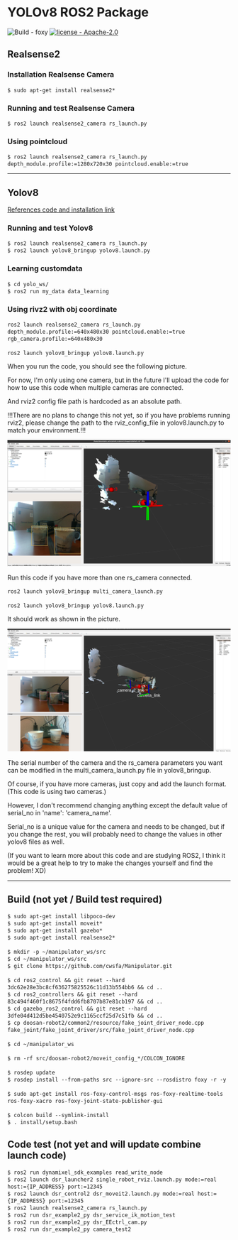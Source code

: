 # YOLOv8 ROS2 Package

![Build - foxy](https://img.shields.io/:Build-foxy-yellowgreen.svg)
[![license - Apache-2.0](https://img.shields.io/:license-Apache2.0-yellowgreen.svg)](https://opensource.org/licenses/Apache-2.0)
 
## Realsense2
### Installation Realsense Camera
``````
$ sudo apt-get install realsense2*
``````
### Running and test Realsense Camera
``````
$ ros2 launch realsense2_camera rs_launch.py
``````
### Using pointcloud
``````
$ ros2 launch realsense2_camera rs_launch.py depth_module.profile:=1280x720x30 pointcloud.enable:=true
``````

---
## Yolov8
[References code and installation link](https://github.com/mgonzs13/yolov8_ros.git)

### Running and test Yolov8
``````
$ ros2 launch realsense2_camera rs_launch.py
$ ros2 launch yolov8_bringup yolov8.launch.py
``````
### Learning customdata
``````
$ cd yolo_ws/
$ ros2 run my_data data_learning
``````
### Using rivz2 with obj coordinate
``````
ros2 launch realsense2_camera rs_launch.py depth_module.profile:=640x480x30 pointcloud.enable:=true rgb_camera.profile:=640x480x30

ros2 launch yolov8_bringup yolov8.launch.py
``````
When you run the code, you should see the following picture.

For now, I'm only using one camera, but in the future I'll upload the code for how to use this code when multiple cameras are connected.

And rviz2 config file path is hardcoded as an absolute path.

!!!There are no plans to change this not yet, so if you have problems running rviz2, please change the path to the rviz_config_file in yolov8.launch.py to match your environment.!!!

![Alt text](<Screenshot from 2024-01-08 10-12-19.png>)

Run this code if you have more than one rs_camera connected.
``````
ros2 launch yolov8_bringup multi_camera_launch.py

ros2 launch yolov8_bringup yolov8.launch.py
``````
It should work as shown in the picture.

![Alt text](<Screenshot from 2024-01-08 11-39-43.png>)

The serial number of the camera and the rs_camera parameters you want can be modified in the multi_camera_launch.py file in yolov8_bringup.

Of course, if you have more cameras, just copy and add the launch format. (This code is using two cameras.)

However, I don't recommend changing anything except the default value of serial_no in 'name': 'camera_name'.

Serial_no is a unique value for the camera and needs to be changed, but if you change the rest, you will probably need to change the values in other yolov8 files as well.

(If you want to learn more about this code and are studying ROS2, I think it would be a great help to try to make the changes yourself and find the problem! XD)

---
## Build (not yet / Build test required)

``````
$ sudo apt-get install libpoco-dev
$ sudo apt-get install moveit*
$ sudo apt-get install gazebo*
$ sudo apt-get install realsense2*

$ mkdir -p ~/manipulator_ws/src
$ cd ~/manipulator_ws/src
$ git clone https://github.com/cwsfa/Manipulator.git

$ cd ros2_control && git reset --hard 3dc62e28e3bc8cf636275825526c11d13b554bb6 && cd ..
$ cd ros2_controllers && git reset --hard 83c494f460f1c8675f4fdd6fb8707b87e81cb197 && cd ..
$ cd gazebo_ros2_control && git reset --hard 3dfe04d412d5be4540752e9c1165ccf25d7c51fb && cd ..
$ cp doosan-robot2/common2/resource/fake_joint_driver_node.cpp fake_joint/fake_joint_driver/src/fake_joint_driver_node.cpp

$ cd ~/manipulator_ws

$ rm -rf src/doosan-robot2/moveit_config_*/COLCON_IGNORE

$ rosdep update
$ rosdep install --from-paths src --ignore-src --rosdistro foxy -r -y

$ sudo apt-get install ros-foxy-control-msgs ros-foxy-realtime-tools ros-foxy-xacro ros-foxy-joint-state-publisher-gui

$ colcon build --symlink-install
$ . install/setup.bash
``````
## Code test (not yet and will update combine launch code)
``````
$ ros2 run dynamixel_sdk_examples read_write_node
$ ros2 launch dsr_launcher2 single_robot_rviz.launch.py mode:=real host:={IP_ADDRESS} port:=12345
$ ros2 launch dsr_control2 dsr_moveit2.launch.py mode:=real host:={IP_ADDRESS} port:=12345
$ ros2 launch realsense2_camera rs_launch.py
$ ros2 run dsr_example2_py dsr_service_ik_motion_test
$ ros2 run dsr_example2_py dsr_EEctrl_cam.py
$ ros2 run dsr_example2_py camera_test2
``````